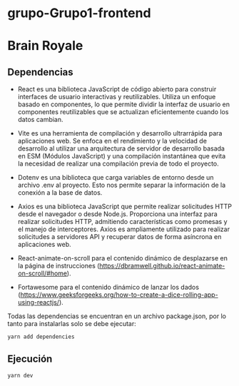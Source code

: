 # grupo-Grupo1-frontend

# Brain Royale 

## Dependencias

- React es una biblioteca JavaScript de código abierto para construir interfaces de usuario interactivas y reutilizables. Utiliza un enfoque basado en componentes, lo que permite dividir la interfaz de usuario en componentes reutilizables que se actualizan eficientemente cuando los datos cambian.

- Vite es una herramienta de compilación y desarrollo ultrarrápida para aplicaciones web. Se enfoca en el rendimiento y la velocidad de desarrollo al utilizar una arquitectura de servidor de desarrollo basada en ESM (Módulos JavaScript) y una compilación instantánea que evita la necesidad de realizar una compilación previa de todo el proyecto.

- Dotenv es una biblioteca que carga variables de entorno desde un archivo .env al proyecto. Esto nos permite separar la información de la conexión a la base de datos.

- Axios es una biblioteca JavaScript que permite realizar solicitudes HTTP desde el navegador o desde Node.js. Proporciona una interfaz para realizar solicitudes HTTP, admitiendo características como promesas y el manejo de interceptores. Axios es ampliamente utilizado para realizar solicitudes a servidores API y recuperar datos de forma asíncrona en aplicaciones web.

- React-animate-on-scroll para el contenido dinámico de desplazarse en la página de instrucciones (https://dbramwell.github.io/react-animate-on-scroll/#home).

- Fortawesome para el contenido dinámico de lanzar los dados (https://www.geeksforgeeks.org/how-to-create-a-dice-rolling-app-using-reactjs/).

Todas las dependencias se encuentran en un archivo package.json, por lo tanto para instalarlas solo se debe ejecutar:

```html
yarn add dependencies
```
## Ejecución

```html
yarn dev
```